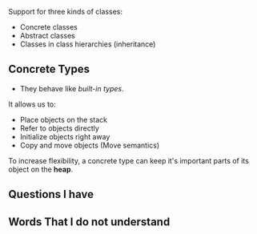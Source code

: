 Support for three kinds of classes: 
- Concrete classes
- Abstract classes
- Classes in class hierarchies (inheritance)

## Concrete Types

- They behave like *built-in types*. 

It allows us to: 
- Place objects on the stack
- Refer to objects directly
- Initialize objects right away
- Copy and move objects (Move semantics)

To increase flexibility, a concrete type can keep it's important parts of its object on the **heap**.







## Questions I have

## Words That I do not understand

